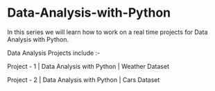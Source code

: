 # Data-Analysis-with-Python
In this series we will learn how to work on a real time projects for Data Analysis with Python.

Data Analysis Projects include :- 

Project - 1 | Data Analysis with Python | Weather Dataset

Project - 2 | Data Analysis with Python | Cars Dataset
